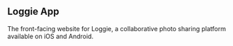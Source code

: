 ## Loggie App

The front-facing website for Loggie, a collaborative photo sharing platform available on iOS and Android.
